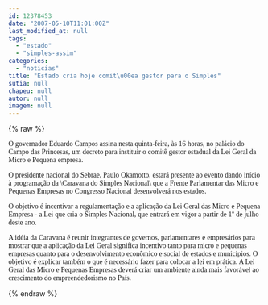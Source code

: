 ```yaml
---
id: 12378453
date: "2007-05-10T11:01:00Z"
last_modified_at: null
tags:
  - "estado"
  - "simples-assim"
categories:
  - "noticias"
title: "Estado cria hoje comit\u00ea gestor para o Simples"
sutia: null
chapeu: null
autor: null
imagem: null
---
```

{% raw %}
<p><p><font face=\"Verdana\">O governador Eduardo Campos assina nesta quinta-feira, &agrave;s 16 horas, no pal&aacute;cio do Campo das Princesas, um decreto para instituir o comit&ecirc; gestor estadual da Lei Geral da Micro e Pequena empresa. </font></p></p>
<p><p><font face=\"Verdana\">O presidente nacional do Sebrae, Paulo Okamotto, estar&aacute; presente ao evento dando in&iacute;cio &agrave; programa&ccedil;&atilde;o da \Caravana do Simples Nacional\ que a Frente Parlamentar das Micro e Pequenas Empresas no Congresso Nacional desenvolver&aacute; nos estados. </font></p></p>
<p><p><font face=\"Verdana\">O</font><font face=\"Verdana\">&nbsp;objetivo &eacute; incentivar a regulamenta&ccedil;&atilde;o e a aplica&ccedil;&atilde;o da Lei Geral das Micro e Pequena Empresa - a Lei que cria o Simples Nacional, que entrar&aacute; em vigor a partir de 1&ordm; de julho deste ano. </font></p></p>
<p><p><font face=\"Verdana\">A id&eacute;ia da Caravana &eacute; reunir integrantes de governos, parlamentares e empres&aacute;rios para mostrar que a aplica&ccedil;&atilde;o da Lei Geral significa incentivo tanto para micro e pequenas empresas quanto para o desenvolvimento econ&ocirc;mico e social de estados e munic&iacute;pios. O objetivo &eacute; explicar tamb&eacute;m o que &eacute; necess&aacute;rio fazer para colocar a lei em pr&aacute;tica. A Lei Geral das Micro e Pequenas Empresas dever&aacute; criar um ambiente ainda mais favor&aacute;vel ao crescimento do empreendedorismo no Pa&iacute;s.</font></p> </p>
{% endraw %}